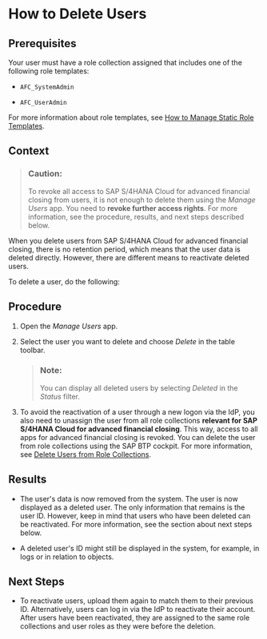 <!-- loioa3d5d0560f3a4e368c95c1bb661bb594 -->

# How to Delete Users



<a name="loioa3d5d0560f3a4e368c95c1bb661bb594__prereq_ysh_fzc_kkb"/>

## Prerequisites

Your user must have a role collection assigned that includes one of the following role templates:

-   `AFC_SystemAdmin`

-   `AFC_UserAdmin`


For more information about role templates, see [How to Manage Static Role Templates](../User-Management/how-to-manage-static-role-templates-0cca34d.md).



## Context

> ### Caution:  
> To revoke all access to SAP S/4HANA Cloud for advanced financial closing from users, it is not enough to delete them using the *Manage Users* app. You need to **revoke further access rights**. For more information, see the procedure, results, and next steps described below.

When you delete users from SAP S/4HANA Cloud for advanced financial closing, there is no retention period, which means that the user data is deleted directly. However, there are different means to reactivate deleted users.

To delete a user, do the following:



## Procedure

1.  Open the *Manage Users* app.

2.  Select the user you want to delete and choose *Delete* in the table toolbar.

    > ### Note:  
    > You can display all deleted users by selecting *Deleted* in the *Status* filter.

3.  To avoid the reactivation of a user through a new logon via the IdP, you also need to unassign the user from all role collections **relevant for SAP S/4HANA Cloud for advanced financial closing**. This way, access to all apps for advanced financial closing is revoked. You can delete the user from role collections using the SAP BTP cockpit. For more information, see [Delete Users from Role Collections](https://help.sap.com/docs/BTP/65de2977205c403bbc107264b8eccf4b/4f8a242839a947f9a6f379650480c776.html).




<a name="loioa3d5d0560f3a4e368c95c1bb661bb594__result_xhj_v4w_gnb"/>

## Results

-   The user's data is now removed from the system. The user is now displayed as a deleted user. The only information that remains is the user ID. However, keep in mind that users who have been deleted can be reactivated. For more information, see the section about next steps below.

-   A deleted user's ID might still be displayed in the system, for example, in logs or in relation to objects.




<a name="loioa3d5d0560f3a4e368c95c1bb661bb594__postreq_e3k_rnw_gnb"/>

## Next Steps

-   To reactivate users, upload them again to match them to their previous ID. Alternatively, users can log in via the IdP to reactivate their account. After users have been reactivated, they are assigned to the same role collections and user roles as they were before the deletion.


